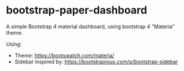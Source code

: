 # bootstrap-paper-dashboard

A simple Bootstrap 4 material dashboard, using bootstrap 4 "Materia" theme.

Using:
- Theme: https://bootswatch.com/materia/
- Sidebar inspired by: https://bootstrapious.com/p/bootstrap-sidebar
